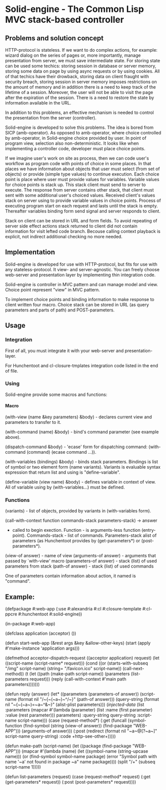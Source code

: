 # Solid-engine - The Common Lisp MVC stack-based controller

## Problems and solution concept 

HTTP-protocol is stateless. If we want to do complex actions, for
example: wizard dialog on the series of pages or, more importantly,
manage presentation from server, we must save intermediate state. For
storing state can be used some techics: storing session in database or
server memory, storing some data on page by using async requests or by
using cookies. All of that techics have their drowback, storing data
on client fraught with security breach, storing session in server
memory imposes restrictions on the amount of memory and in addition
there is a need to keep track of the lifetime of a session. Moreover,
the user will not be able to visit the page after the expiration of
the session. There is a need to restore the state by information
available in the URL.

In addition to this problems, an effective mechanism is needed to
control the presentation from the server (controller).

Solid-engine is developed to solve this problems. The idea is bored
from SICP (amb-operator). As opposed to amb-operator, where choice
controlled by amb-operator, in Solid-engine choice provided by
user. In point of program view, selection also non-deterministic. It
looks like when implementing a controller code, developer must place
choice points.

If we imagine user's work on site as process, then we can code user's
workflow as program code with points of choice in some places. In that
places we have information about objects that user must select (from
set of objects) or provide (simple type values) to continue
execution. Each choice point is place where user must provide values
for variables. Variable values for choice points is stack up. This
stack client must send to server to execute. The response from server
contains other stack, that client must sent with some additional
user's choiced values. Received client's values stack on server using
to provide variable values in choice points. Process of executing
program start on each request and lasts until the stack is
empty. Thereafter variables binding form send signal and server
responds to client.

Stack on client can be stored in URL and form fields. To avoid
repeating of server side effect actions stack returned to client did
not contain information for visit lefted code branch. Becouse calling
context playback is explicit, not indirect additional checking no more
needed.

## Implementation

Solid-engine is developed for use with HTTP-protocol, but fits for use
with any stateless-protocol. It view- and server-agnostic. You can
freely choose web-server and presentation layer by implementing thin
integration code.

Solid-engine is controller in MVC pattern and can manage model and
view. Choice point represent "view" in MVC pattern.

To implement choice points and binding information to make response to
client written four macro. Choice stack can be stored in URL (as query
parameters and parts of path) and POST-parameters.

## Usage

### Integration

First of all, you must integrate it with your web-server and
presentation-layer.

For Hunchentoot and cl-closure-tmplates integration code listed in the
end of file.

### Using

Solid-engine provide some macros and functions:

#### Macro

(with-view (name &key parameters) &body) - declares current view and
parameters to transfer to it.

(with-command (name) &body) - bind's command parameter (see example
above).

(dispatch-command &body) - 'ecase' form for dispatching command:
(with-command (command) (ecase command ...)).

(with-variables (bindings) &body) - binds stack parameters. Bindings
is list of symbol or two element form (name variants). Variants is
evaluable syntax expression that return list and using is
"define-variable".

(define-variable (view name) &body) - defines variable in context of
view. All of variable using by (with-variables...) must be defined.

### Functions

(variants) - list of objects, provided by variants in (with-variables
form).

(call-with-context function commands-stack parameters-stack) -> answer
- called to begin exection. Function - is arguments-less function
(entry-point). Commands-stack - list of commands. Parameters-stack
alist of parameters (as Hunchentoot provides by (get-parameters*) or
(post-parameters*).

(view-of answer) - name of view
(arguments-of answer) - arguments that passed by `with-view' macro
(parameters-of answer) - stack (list) of used parameters from stack
(path-of answer) - stack (list) of used commands

One of parameters contain information about action, it named is
"command".

## Example:

(defpackage #:web-app
  (:use #:alexandria
  	#:cl
	#:closure-template
	#:cl-ppcre
	#:hunchentoot
	#:solid-engine))

(in-package #:web-app)

(defclass application (acceptor)
  ())

(defun start-web-app (&rest args &key &allow-other-keys)
  (start
   (apply #'make-instance 'application args)))

(defmethod acceptor-dispatch-request ((acceptor application) request)
  (let ((script-name (script-name* request)))
    (cond
      ((or
	(starts-with-subseq "/img" script-name)
	(string= "/favicon.ico" script-name))
       (call-next-method))
      (t
       (let ((path (make-path script-name))
	     (parameters (list-parameters request)))
	 (reply
	  (call-with-context #'main path parameters)))))))

(defun reply (answer)
  (let* ((parameters
	  (parameters-of answer))
	 (script-name
	  (format nil "/~{~(~a~)~^/~}" (path-of answer)))
	 (query-string
	  (format nil "~{~(~a~)=~a~^&~}" (alist-plist parameters)))
	 (*injected-data*
	  (list :parameters
		(mapcar #'(lambda (parameter)
			    (list :name (first parameter)
				  :value (rest parameter)))
			parameters)
		:query-string query-string
		:script-name script-name)))
    (case (request-method*)
      (:get
       (funcall
	(symbol-function
	 (find-symbol
	  (string (view-of answer))
	  (find-package "WEB-APP")))
	(arguments-of answer)))
      (:post
       (redirect (format nil "~a~@[?~a~]" script-name query-string)
		 :code +http-see-other+)))))

(defun make-path (script-name)
  (let ((package (find-package "WEB-APP")))
    (mapcar #'(lambda (name)
		(let ((symbol-name (string-upcase name)))
		  (or
		   (find-symbol symbol-name package)
		   (error "Symbol path with name '~a' not found in package ~a"
			  name package))))
	    (split "/+" (subseq script-name 1)))))

(defun list-parameters (request)
  (case (request-method* request)
    (:get (get-parameters* request))
    (:post (post-parameters* request))))
